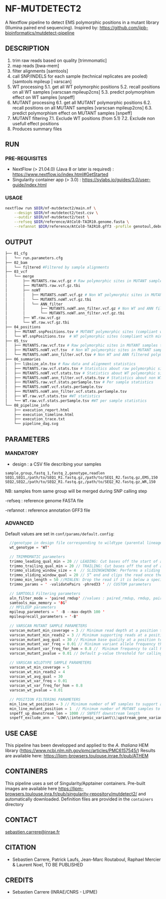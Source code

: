 # NF-MUTDETECT2

A Nextflow pipeline to detect EMS polymorphic positions in a mutant library (Illumina paired end sequencing).
Inspired by: https://github.com/ijpb-bioinformatics/mutdetect-pipeline

## DESCRIPTION

1. trim raw reads based on quality [trimmomatic]
2. map reads [bwa-mem]
3. filter alignments [samtools]
4. call SNP/INDELS for each sample (technical replicates are pooled) [samtools mpileup | varscan]
5. WT processing
5.1. get all WT polymorphic positions 
5.2. recall positions on all WT samples [varscsan mpileup2cns]
5.3. predict polymorphism effect on WT samples [snpeff]
6. MUTANT processing
6.1. get all MUTANT polymorphic positions 
6.2. recall positions on all MUTANT samples [varscsan mpileup2cns]
6.3. predict polymorphism effect on MUTANT samples [snpeff]
7. MUTANT filtering
7.1. Exclude WT positions (from 5.1)
7.2. Exclude non usefull effect positions
8. Produces summary files

## RUN

### PRE-REQUISITES

- NextFlow (> 21.04.0)  (Java 8 or later is required) : <https://www.nextflow.io/index.html#GetStarted>
- Singularity container app (> 3.0) : <https://sylabs.io/guides/3.0/user-guide/index.html>

### USAGE
```bash
nextflow run $DIR/nf-mutdetect2/main.nf \
	--design $DIR/nf-mutdetect2/test.csv \
	--outdir $DIR/nf-mutdetect2/test \
	--refseq $DIR/reference/AtCol0-TAIR10.genome.fasta \
	--refannot $DIR/reference/AtCol0-TAIR10.gff3 -profile genotoul,debug -resume -ansi-log false
```

## OUTPUT
```bash
├── 01_cfg
│   └── run.parameters.cfg
├── 02_bam
│   └── filtered #Filtered by sample alignments
├── 03_vcf
│   └── merge
│       ├── MUTANTS.raw.vcf.gz # Raw polymorphic sites in MUTANT samples in VCF format
│       ├── MUTANTS.raw.vcf.gz.tbi
│       ├── noWT
│       │   ├── MUTANTS.noWT.vcf.gz # Non WT polymorphic sites in MUTANT samples in VCF format
│       │   └── MUTANTS.noWT.vcf.gz.tbi
│       │   └── ANN_filter
│       │       ├── MUTANTS.noWT.ann_filter.vcf.gz # Non WT and ANN filtered polymorphic sites in MUTANT samples in VCF format
│       │       └── MUTANTS.noWT.ann_filter.vcf.gz.tbi
│       ├── WT.raw.vcf.gz
│       └── WT.raw.vcf.gz.tbi
├── 04_positions
│   ├── MUTANT.snpPositions.tsv # MUTANT polymorphic sites (compliant with min number of lines)
│   └── WT.snpPositions.tsv  # WT polymorphic sites (compliant with min number of lines)
├── 05_tsv 
│   ├── MUTANTS.raw.vcf.tsv # Raw polymorphic sites in MUTANT samples table
│   ├── MUTANTS.noWT.vcf.tsv  # Non WT polymorphic sites in MUTANT samples table
│   └── MUTANTS.noWT.ann_filter.vcf.tsv # Non WT and ANN filtered polymorphic sites in MUTANT samples table
├── 06_summaries
│   ├── libsize_aln.tsv # Raw data and alignment statistics
│   ├── MUTANTS.raw.vcf.stats.tsv # Statistics about raw polymorphic sites in MUTANT samples 
│   ├── MUTANTS.noWT.vcf.stats.tsv # Statistics about WT polymorphic sites in MUTANT samples 
│   ├── MUTANTS.noWT.ann_filter.vcf.stats.tsv # Statistics about non WT and ANN filtered polymorphic sites in MUTANT samples
│   ├── MUTANTS.raw.vcf.stats.perSample.tsv # Per sample statistics
│   ├── MUTANTS.noWT.vcf.stats.perSample.tsv
│   ├── MUTANTS.noWT.ann_filter.vcf.stats.perSample.tsv
│   ├── WT.raw.vcf.stats.tsv #WT statistics
│   └── WT.raw.vcf.stats.perSample.tsv #WT per sample statistics
└── 08_pipeline_info
    ├── execution_report.html
    ├── execution_timeline.html
    ├── execution_trace.txt
    └── pipeline_dag.svg
```
## PARAMETERS

### MANDATORY

- design : a CSV file describing your samples

```tsv
sample,group,fastq_1,fastq_2,genotype,readlen
SEQ1,SEQ1,/path/to/SEQ1_R1.fastq.gz,/path/to/SEQ1_R2.fastq.gz,EMS,150
SEQ2,SEQ2,/path/to/SEQ2_R1.fastq.gz,/path/to/SEQ2_R2.fastq.gz,WR,150
```

NB: samples from same group will be merged during SNP calling step

-refseq : reference genome FASTA file

-refannot : reference annotation GFF3 file

### ADVANCED

Default values are set in `conf/params/default.config`:

```java
  //genotype in design file corresponding to wildtype (parental lineage) samples
  wt_genotype = 'WT'
  
  // TRIMMOMATIC parameters
  trimmo_leading_qual_min = 20 // LEADING: Cut bases off the start of a read, if below a threshold quality
  trimmo_trailing_qual_min = 20 // TRAILING: Cut bases off the end of a read, if below a threshold quality
  trimmo_sliding_window_size = 4  // SLIDINGWINDOW: Performs a sliding window trimming approach. It starts scanning at the 
  trimmo_sliding_window_qual = 20 // 5‟ end and clips the read once the average quality within the window falls below a threshold.
  trimmo_min_length = 50 //MINLEN: Drop the read if it is below a specified length
  trimmo_params = ' -validatePairs -phred33 ' // CUSTOM parameters
  
  // SAMTOOLS Filtering parameters
  aln_filter_mode = 'paired_rmdup' //values : paired_rmdup, rmdup, paired
  samtools_max_memory = '8G'
  // MPILEUP parameters
  mpileup_parameters = ' -B --max-depth 100 '
  mpileuprecall_parameters = '-B'
  
  // VARSCAN MUTANT SAMPLE PARAMETERS
  varscan_mutant_min_coverage = 3 // Minimum read depth at a position to make a call
  varscan_mutant_min_reads2 = 3 // Minimum supporting reads at a position to call variants 
  varscan_mutant_avg_qual = 30 // Minimum base quality at a position to count a read
  varscan_mutant_var_freq = 0.01 // Minimum variant allele frequency threshold
  varscan_mutant_var_freq_for_hom = 0.8 // 	Minimum frequency to call homozygote
  varscan_mutant_pvalue = 0.01 // Default p-value threshold for calling variants
  
  // VARSCAN WILDTYPE SAMPLE PARAMETERS
  varscan_wt_min_coverage = 5
  varscan_wt_min_reads2 = 4
  varscan_wt_avg_qual = 30
  varscan_wt_var_freq = 0.01
  varscan_wt_var_freq_for_hom = 0.8
  varscan_wt_pvalue = 0.01
  
  // POSITION FILTERING PARAMETERS
  min_line_wt_position = 3 // Minimum number of WT samples to support a polymorphic position to be kept
  min_line_mutant_position = 1  // Minimum number of MUTANT samples to support a polymorphic position  to be kept
  snpeff_up_downstream_len = 1000 // SNPEff downstream length 
  snpeff_exclude_ann = 'LOW\\|intergenic_variant\\|upstream_gene_variant\\|intergenic_region' // SNPEff ANN field filtering string
```
## USE CASE

This pipeline has been developped and applied to the <i>A. thaliana</i> HEM library (https://www.ncbi.nlm.nih.gov/pmc/articles/PMC6157545/)
Results are available here: https://lipm-browsers.toulouse.inrae.fr/pub/ATHEM

## CONTAINERS

This pipeline uses a set of Singularity/Apptainer containers.
Pre-built images are available here https://lipm-browsers.toulouse.inra.fr/pub/singularity-repository/mutdetect2/ and automatically downloaded.
Definition files are provided in the `containers` directory

## CONTACT
sebastien.carrere@inrae.fr

## CITATION

 - Sebastien Carrere, Patrick Laufs, Jean-Marc Routaboul, Raphael Mercier & Laurent Noel, TO BE PUBLISHED

## CREDITS

- Sebastien Carrere (INRAE/CNRS - LIPME)

